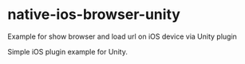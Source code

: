 # native-ios-browser-unity
Example for show browser and load url on iOS device via Unity plugin

Simple iOS plugin example for Unity.